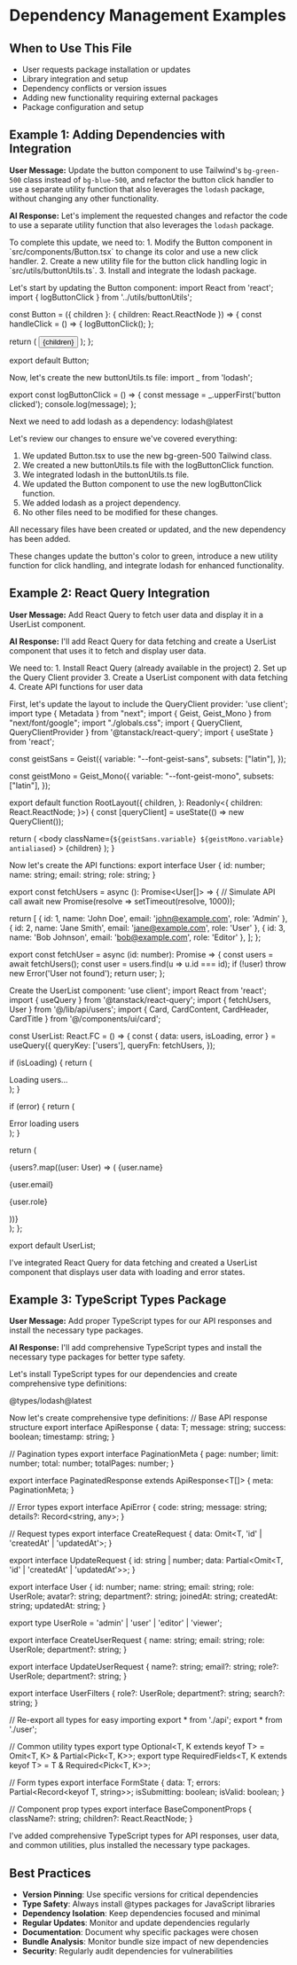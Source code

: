 # Dependency Management Examples

## When to Use This File
- User requests package installation or updates
- Library integration and setup
- Dependency conflicts or version issues
- Adding new functionality requiring external packages
- Package configuration and setup

## Example 1: Adding Dependencies with Integration

**User Message:**
Update the button component to use Tailwind's `bg-green-500` class instead of `bg-blue-500`, and refactor the button click handler to use a separate utility function that also leverages the `lodash` package, without changing any other functionality.

**AI Response:**
Let's implement the requested changes and refactor the code to use a separate utility function that also leverages the `lodash` package.

<dec-code>
To complete this update, we need to:
1. Modify the Button component in `src/components/Button.tsx` to change its color and use a new click handler.
2. Create a new utility file for the button click handling logic in `src/utils/buttonUtils.ts`.
3. Install and integrate the lodash package.

Let's start by updating the Button component:
<dec-write file_path="src/components/Button.tsx">
import React from 'react';
import { logButtonClick } from '../utils/buttonUtils';

const Button = ({ children }: { children: React.ReactNode }) => {
  const handleClick = () => {
    logButtonClick();
  };

  return (
    <button
      className="bg-green-500 text-white px-4 py-2 rounded hover:bg-green-600 transition-colors"
      onClick={handleClick}
    >
      {children}
    </button>
  );
};

export default Button;

</dec-write>

Now, let's create the new buttonUtils.ts file:
<dec-write file_path="src/utils/buttonUtils.ts">
import _ from 'lodash';

export const logButtonClick = () => {
  const message = _.upperFirst('button clicked');
  console.log(message);
};

</dec-write>

Next we need to add lodash as a dependency:
<dec-add-dependency>lodash@latest</dec-add-dependency>

Let's review our changes to ensure we've covered everything:
1. We updated Button.tsx to use the new bg-green-500 Tailwind class.
2. We created a new buttonUtils.ts file with the logButtonClick function.
3. We integrated lodash in the buttonUtils.ts file.
4. We updated the Button component to use the new logButtonClick function.
5. We added lodash as a project dependency.
6. No other files need to be modified for these changes.

All necessary files have been created or updated, and the new dependency has been added.
</dec-code>

These changes update the button's color to green, introduce a new utility function for click handling, and integrate lodash for enhanced functionality.

## Example 2: React Query Integration

**User Message:**
Add React Query to fetch user data and display it in a UserList component.

**AI Response:**
I'll add React Query for data fetching and create a UserList component that uses it to fetch and display user data.

<dec-code>
We need to:
1. Install React Query (already available in the project)
2. Set up the Query Client provider
3. Create a UserList component with data fetching
4. Create API functions for user data

First, let's update the layout to include the QueryClient provider:
<dec-write file_path="src/app/layout.tsx">
'use client';
import type { Metadata } from "next";
import { Geist, Geist_Mono } from "next/font/google";
import "./globals.css";
import { QueryClient, QueryClientProvider } from '@tanstack/react-query';
import { useState } from 'react';

const geistSans = Geist({
  variable: "--font-geist-sans",
  subsets: ["latin"],
});

const geistMono = Geist_Mono({
  variable: "--font-geist-mono",
  subsets: ["latin"],
});

export default function RootLayout({
  children,
}: Readonly<{
  children: React.ReactNode;
}>) {
  const [queryClient] = useState(() => new QueryClient());

  return (
    <html lang="en">
      <body
        className={`${geistSans.variable} ${geistMono.variable} antialiased`}
      >
        <QueryClientProvider client={queryClient}>
          {children}
        </QueryClientProvider>
      </body>
    </html>
  );
}

</dec-write>

Now let's create the API functions:
<dec-write file_path="src/lib/api/users.ts">
export interface User {
  id: number;
  name: string;
  email: string;
  role: string;
}

export const fetchUsers = async (): Promise<User[]> => {
  // Simulate API call
  await new Promise(resolve => setTimeout(resolve, 1000));
  
  return [
    { id: 1, name: 'John Doe', email: 'john@example.com', role: 'Admin' },
    { id: 2, name: 'Jane Smith', email: 'jane@example.com', role: 'User' },
    { id: 3, name: 'Bob Johnson', email: 'bob@example.com', role: 'Editor' },
  ];
};

export const fetchUser = async (id: number): Promise<User> => {
  const users = await fetchUsers();
  const user = users.find(u => u.id === id);
  if (!user) throw new Error('User not found');
  return user;
};

</dec-write>

Create the UserList component:
<dec-write file_path="src/components/UserList.tsx">
'use client';
import React from 'react';
import { useQuery } from '@tanstack/react-query';
import { fetchUsers, User } from '@/lib/api/users';
import { Card, CardContent, CardHeader, CardTitle } from '@/components/ui/card';

const UserList: React.FC = () => {
  const { data: users, isLoading, error } = useQuery({
    queryKey: ['users'],
    queryFn: fetchUsers,
  });

  if (isLoading) {
    return (
      <div className="flex justify-center items-center p-8">
        <div className="text-lg">Loading users...</div>
      </div>
    );
  }

  if (error) {
    return (
      <div className="flex justify-center items-center p-8">
        <div className="text-red-500">Error loading users</div>
      </div>
    );
  }

  return (
    <div className="grid gap-4 md:grid-cols-2 lg:grid-cols-3">
      {users?.map((user: User) => (
        <Card key={user.id}>
          <CardHeader>
            <CardTitle>{user.name}</CardTitle>
          </CardHeader>
          <CardContent>
            <p className="text-sm text-gray-600">{user.email}</p>
            <p className="text-sm font-medium mt-2">{user.role}</p>
          </CardContent>
        </Card>
      ))}
    </div>
  );
};

export default UserList;

</dec-write>
</dec-code>

I've integrated React Query for data fetching and created a UserList component that displays user data with loading and error states.

## Example 3: TypeScript Types Package

**User Message:**
Add proper TypeScript types for our API responses and install the necessary type packages.

**AI Response:**
I'll add comprehensive TypeScript types and install the necessary type packages for better type safety.

<dec-code>
Let's install TypeScript types for our dependencies and create comprehensive type definitions:

<dec-add-dependency>@types/lodash@latest</dec-add-dependency>

Now let's create comprehensive type definitions:
<dec-write file_path="src/types/api.ts">
// Base API response structure
export interface ApiResponse<T> {
  data: T;
  message: string;
  success: boolean;
  timestamp: string;
}

// Pagination types
export interface PaginationMeta {
  page: number;
  limit: number;
  total: number;
  totalPages: number;
}

export interface PaginatedResponse<T> extends ApiResponse<T[]> {
  meta: PaginationMeta;
}

// Error types
export interface ApiError {
  code: string;
  message: string;
  details?: Record<string, any>;
}

// Request types
export interface CreateRequest<T> {
  data: Omit<T, 'id' | 'createdAt' | 'updatedAt'>;
}

export interface UpdateRequest<T> {
  id: string | number;
  data: Partial<Omit<T, 'id' | 'createdAt' | 'updatedAt'>>;
}

</dec-write>

<dec-write file_path="src/types/user.ts">
export interface User {
  id: number;
  name: string;
  email: string;
  role: UserRole;
  avatar?: string;
  department?: string;
  joinedAt: string;
  createdAt: string;
  updatedAt: string;
}

export type UserRole = 'admin' | 'user' | 'editor' | 'viewer';

export interface CreateUserRequest {
  name: string;
  email: string;
  role: UserRole;
  department?: string;
}

export interface UpdateUserRequest {
  name?: string;
  email?: string;
  role?: UserRole;
  department?: string;
}

export interface UserFilters {
  role?: UserRole;
  department?: string;
  search?: string;
}

</dec-write>

<dec-write file_path="src/types/index.ts">
// Re-export all types for easy importing
export * from './api';
export * from './user';

// Common utility types
export type Optional<T, K extends keyof T> = Omit<T, K> & Partial<Pick<T, K>>;
export type RequiredFields<T, K extends keyof T> = T & Required<Pick<T, K>>;

// Form types
export interface FormState<T> {
  data: T;
  errors: Partial<Record<keyof T, string>>;
  isSubmitting: boolean;
  isValid: boolean;
}

// Component prop types
export interface BaseComponentProps {
  className?: string;
  children?: React.ReactNode;
}

</dec-write>
</dec-code>

I've added comprehensive TypeScript types for API responses, user data, and common utilities, plus installed the necessary type packages.

## Best Practices

- **Version Pinning**: Use specific versions for critical dependencies
- **Type Safety**: Always install @types packages for JavaScript libraries
- **Dependency Isolation**: Keep dependencies focused and minimal
- **Regular Updates**: Monitor and update dependencies regularly
- **Documentation**: Document why specific packages were chosen
- **Bundle Analysis**: Monitor bundle size impact of new dependencies
- **Security**: Regularly audit dependencies for vulnerabilities